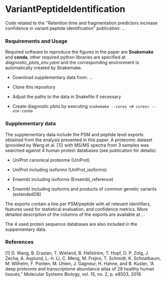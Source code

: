 # VariantPeptideIdentification
Code related to the "Retention time and fragmentation predictors increase confidence in variant peptide identification" publication: ...

### Requirements and Usage
Required software to reproduce the figures in the paper are **Snakemake** and **conda**, other required python libraries are specified at *diagnostic_plots_env.yaml* and the corresponding environment is automatically created by Snakemake.

* Download supplementary data from: ...
- Clone this repository
+ Adjust the paths to the data in Snakefile if necessary
- Create diagnostic plots by executing `snakemake --cores <# cores> --use-conda`

### Supplementary data
The supplementary data include the PSM and peptide level exports obtained from the analysis presented in this paper.
A proteomic dataset (provided by Wang et al. [1]) with MS/MS spectra from 3 samples was searched against 4 human protein databases (see publication for details):
* UniProt canonical proteome (UniProt)
- UniProt including isoforms (UniProt_isoforms)
+ Ensembl including isoforms (Ensembl_reference)
- Ensembl including isoforms and products of common genetic variants (extendedDB)

The exports contain a line per PSM/peptide with all relevant identifiers, features used for statistical evaluation, and confidence metrics. 
More detailed description of the columns of the exports are available at ...

The 4 used protein sequence databases are also included in the suppementary data.

### References
[1] D. Wang, B. Eraslan, T. Wieland, B. Hallström, T. Hopf, D. P. Zolg, J. Zecha, A. Asplund, L.-h. Li, C. Meng, M. Frejno, T. Schmidt, K. Schnatbaum, M. Wilhelm, F. Ponten, M. Uhlen, J. Gagneur, H. Hahne, and B. Kuster, “A deep proteome and transcriptome abundance atlas of 29 healthy human tissues,” Molecular Systems Biology, vol. 15, no. 2, p. e8503, 2019.
